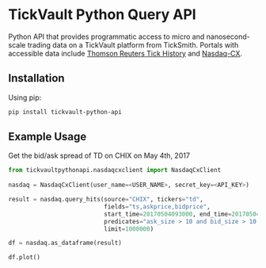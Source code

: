 # TickVault Python Query API

Python API that provides programmatic access to micro and nanosecond-scale trading data on a TickVault platform from TickSmith. Portals with accessible data include [Thomson Reuters Tick History](https://trdata.tickvault.com) and [Nasdaq-CX](https://nasdaq-cx.ticksmith.com).

## Installation

Using pip:
```bash
pip install tickvault-python-api
```

## Example Usage

Get the bid/ask spread of TD on CHIX on May 4th, 2017 
```python
from tickvaultpythonapi.nasdaqcxclient import NasdaqCxClient
 
nasdaq = NasdaqCxClient(user_name=<USER_NAME>, secret_key=<API_KEY>)

result = nasdaq.query_hits(source="CHIX", tickers="td",
                           fields="ts,askprice,bidprice",
                           start_time=20170504093000, end_time=20170504160000,
                           predicates="ask_size > 10 and bid_size > 10 and line_type like Q",
                           limit=1000000)

df = nasdaq.as_dataframe(result)

df.plot()
```